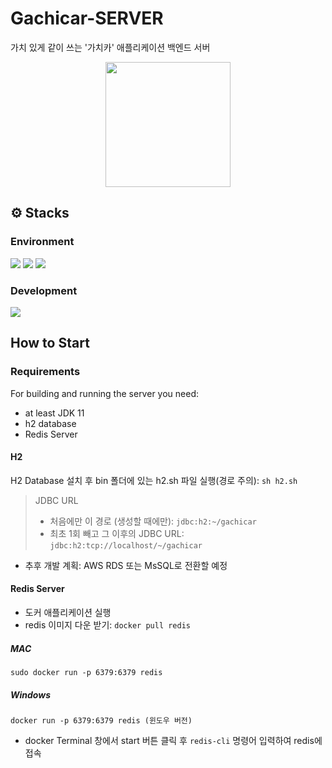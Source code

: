 # Gachicar-SERVER
가치 있게 같이 쓰는 '가치카' 애플리케이션 백엔드 서버
<br/>
<p align="center">
  <img src="https://github.com/Gachicar/Gachicar-SERVER/assets/82032452/82a7ab69-5d6e-40e2-8dc7-b324011fa223" width="200" align="center" />
</p>

## ⚙️ Stacks

### Environment
<div>
  <img src="https://img.shields.io/badge/git-F05032?style=for-the-badge&logo=git&logoColor=white">
  <img src="https://img.shields.io/badge/github-181717?style=for-the-badge&logo=github&logoColor=white">
  <img src="https://img.shields.io/badge/docker-2496ED?style=for-the-badge&logo=docker&logoColor=white">
</div>

### Development
<img src="https://img.shields.io/badge/springboot-6DB33F?style=for-the-badge&logo=springboot&logoColor=white">

## How to Start
### Requirements
For building and running the server you need:
- at least JDK 11
- h2 database
- Redis Server

#### H2
H2 Database 설치 후 bin 폴더에 있는 h2.sh 파일 실행(경로 주의): 
```sh h2.sh```
> JDBC URL
> - 처음에만 이 경로 (생성할 때에만): ```jdbc:h2:~/gachicar```
> - 최초 1회 빼고 그 이후의 JDBC URL: ```jdbc:h2:tcp://localhost/~/gachicar```
- 추후 개발 계획: AWS RDS 또는 MsSQL로 전환할 예정

#### Redis Server
- 도커 애플리케이션 실행
- redis 이미지 다운 받기: ```docker pull redis```

##### MAC
```sudo docker run -p 6379:6379 redis```
##### Windows
```docker run -p 6379:6379 redis (윈도우 버전)```

- docker Terminal 창에서 start 버튼 클릭 후  ```redis-cli``` 명령어 입력하여 redis에 접속
